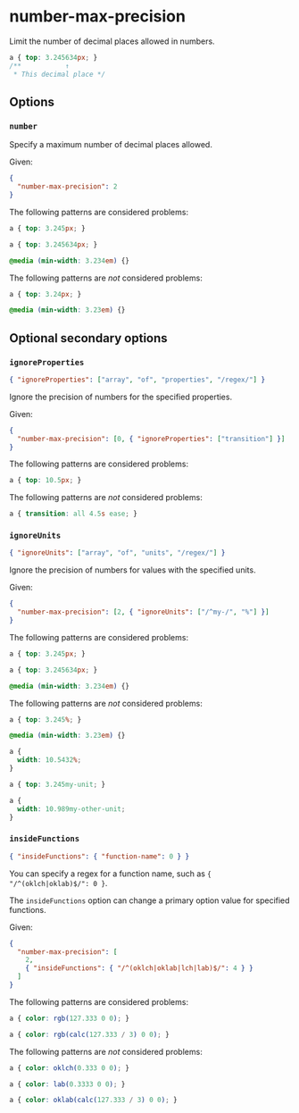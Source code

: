 # number-max-precision

Limit the number of decimal places allowed in numbers.

<!-- prettier-ignore -->
```css
a { top: 3.245634px; }
/**           ↑
 * This decimal place */
```

## Options

### `number`

Specify a maximum number of decimal places allowed.

Given:

```json
{
  "number-max-precision": 2
}
```

The following patterns are considered problems:

<!-- prettier-ignore -->
```css
a { top: 3.245px; }
```

<!-- prettier-ignore -->
```css
a { top: 3.245634px; }
```

<!-- prettier-ignore -->
```css
@media (min-width: 3.234em) {}
```

The following patterns are _not_ considered problems:

<!-- prettier-ignore -->
```css
a { top: 3.24px; }
```

<!-- prettier-ignore -->
```css
@media (min-width: 3.23em) {}
```

## Optional secondary options

### `ignoreProperties`

```json
{ "ignoreProperties": ["array", "of", "properties", "/regex/"] }
```

Ignore the precision of numbers for the specified properties.

Given:

```json
{
  "number-max-precision": [0, { "ignoreProperties": ["transition"] }]
}
```

The following patterns are considered problems:

<!-- prettier-ignore -->
```css
a { top: 10.5px; }
```

The following patterns are _not_ considered problems:

<!-- prettier-ignore -->
```css
a { transition: all 4.5s ease; }
```

### `ignoreUnits`

```json
{ "ignoreUnits": ["array", "of", "units", "/regex/"] }
```

Ignore the precision of numbers for values with the specified units.

Given:

```json
{
  "number-max-precision": [2, { "ignoreUnits": ["/^my-/", "%"] }]
}
```

The following patterns are considered problems:

<!-- prettier-ignore -->
```css
a { top: 3.245px; }
```

<!-- prettier-ignore -->
```css
a { top: 3.245634px; }
```

<!-- prettier-ignore -->
```css
@media (min-width: 3.234em) {}
```

The following patterns are _not_ considered problems:

<!-- prettier-ignore -->
```css
a { top: 3.245%; }
```

<!-- prettier-ignore -->
```css
@media (min-width: 3.23em) {}
```

<!-- prettier-ignore -->
```css
a {
  width: 10.5432%;
}
```

<!-- prettier-ignore -->
```css
a { top: 3.245my-unit; }
```

<!-- prettier-ignore -->
```css
a {
  width: 10.989my-other-unit;
}
```

### `insideFunctions`

```json
{ "insideFunctions": { "function-name": 0 } }
```

You can specify a regex for a function name, such as `{ "/^(oklch|oklab)$/": 0 }`.

The `insideFunctions` option can change a primary option value for specified functions.

Given:

```json
{
  "number-max-precision": [
    2,
    { "insideFunctions": { "/^(oklch|oklab|lch|lab)$/": 4 } }
  ]
}
```

The following patterns are considered problems:

<!-- prettier-ignore -->
```css
a { color: rgb(127.333 0 0); }
```

<!-- prettier-ignore -->
```css
a { color: rgb(calc(127.333 / 3) 0 0); }
```

The following patterns are _not_ considered problems:

<!-- prettier-ignore -->
```css
a { color: oklch(0.333 0 0); }
```

<!-- prettier-ignore -->
```css
a { color: lab(0.3333 0 0); }
```

<!-- prettier-ignore -->
```css
a { color: oklab(calc(127.333 / 3) 0 0); }
```
